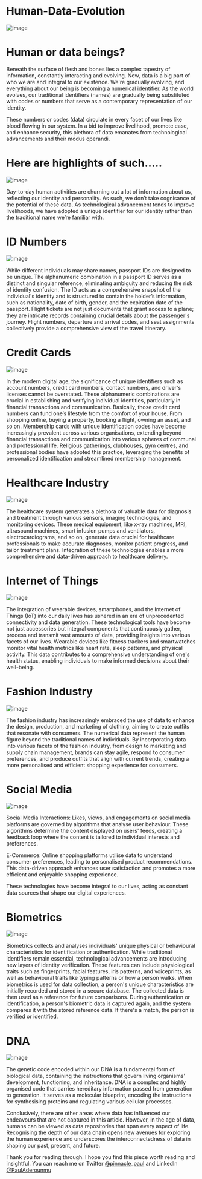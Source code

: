 # Human-Data-Evolution

![image](https://github.com/pinnaclepaul007/Human-Data-Revolution/assets/105908253/f6f065e4-ad51-4c09-a7dc-c6bf927e7246)

# Human or data beings?

Beneath the surface of flesh and bones lies a complex tapestry of information, constantly interacting and evolving. Now, data is a big part of who we are and integral to our existence. We're gradually evolving, and everything about our being is becoming a numerical identifier. As the world evolves, our traditional identifiers (names) are gradually being substituted with codes or numbers that serve as a contemporary representation of our identity.

These numbers or codes (data) circulate in every facet of our lives like blood flowing in our system. In a bid to improve livelihood, promote ease, and enhance security, this plethora of data emanates from technological advancements and their modus operandi. 

# Here are highlights of such…..

![image](https://github.com/pinnaclepaul007/Human-Data-Revolution/assets/105908253/5a8d0e26-6f9e-4af2-9cb3-7c1bd0e56cf6)

Day-to-day human activities are churning out a lot of information about us, reflecting our identity and personality. As such, we don’t take cognisance of the potential of these data. As technological advancement tends to improve livelihoods, we have adopted a unique identifier for our identity rather than the traditional name we’re familiar with. 


# ID Numbers
![image](https://github.com/pinnaclepaul007/Human-Data-Revolution/assets/105908253/a099c47b-7592-4cb6-9b80-a3216c292bd2)

While different individuals may share names, passport IDs are designed to be unique. The alphanumeric combination in a passport ID serves as a distinct and singular reference, eliminating ambiguity and reducing the risk of identity confusion. The ID acts as a comprehensive snapshot of the individual's identity and is structured to contain the holder’s information, such as nationality, date of birth, gender, and the expiration date of the passport.
Flight tickets are not just documents that grant access to a plane; they are intricate records containing crucial details about the passenger's journey. Flight numbers, departure and arrival codes, and seat assignments collectively provide a comprehensive view of the travel itinerary.


# Credit Cards
![image](https://github.com/pinnaclepaul007/Human-Data-Revolution/assets/105908253/a500ab91-5453-46db-842a-c6a0a17d5da6)

In the modern digital age, the significance of unique identifiers such as account numbers, credit card numbers, contact numbers, and driver's licenses cannot be overstated. These alphanumeric combinations are crucial in establishing and verifying individual identities, particularly in financial transactions and communication. Basically, those credit card numbers can fund one’s lifestyle from the comfort of your house. From shopping online, buying a property, booking a flight, owning an asset, and so on.
Membership cards with unique identification codes have become increasingly prevalent across various organisations, extending beyond financial transactions and communication into various spheres of communal and professional life. Religious gatherings, clubhouses, gym centres, and professional bodies have adopted this practice, leveraging the benefits of personalized identification and streamlined membership management.


# Healthcare Industry
![image](https://github.com/pinnaclepaul007/Human-Data-Revolution/assets/105908253/cbf0cf25-ff34-4138-947a-c07ad2d917a6)

The healthcare system generates a plethora of valuable data for diagnosis and treatment through various sensors, imaging technologies, and monitoring devices. These medical equipment, like x-ray machines, MRI, ultrasound machines, smart infusion pumps and ventilators, electrocardiograms, and so on, generate data crucial for healthcare professionals to make accurate diagnoses, monitor patient progress, and tailor treatment plans. Integration of these technologies enables a more comprehensive and data-driven approach to healthcare delivery.


# Internet of Things
![image](https://github.com/pinnaclepaul007/Human-Data-Revolution/assets/105908253/42699a59-be0c-486c-8574-4a48c5f89e23)

The integration of wearable devices, smartphones, and the Internet of Things (IoT) into our daily lives has ushered in an era of unprecedented connectivity and data generation. These technological tools have become not just accessories but integral components that continuously gather, process and transmit vast amounts of data, providing insights into various facets of our lives.
Wearable devices like fitness trackers and smartwatches monitor vital health metrics like heart rate, sleep patterns, and physical activity. This data contributes to a comprehensive understanding of one's health status, enabling individuals to make informed decisions about their well-being.


# Fashion Industry
![image](https://github.com/pinnaclepaul007/Human-Data-Revolution/assets/105908253/30f1d01c-6c0a-4ab3-80b8-6ab5ba4c5f7e)

The fashion industry has increasingly embraced the use of data to enhance the design, production, and marketing of clothing, aiming to create outfits that resonate with consumers. The numerical data represent the human figure beyond the traditional names of individuals. By incorporating data into various facets of the fashion industry, from design to marketing and supply chain management, brands can stay agile, respond to consumer preferences, and produce outfits that align with current trends, creating a more personalised and efficient shopping experience for consumers.


# Social Media
![image](https://github.com/pinnaclepaul007/Human-Data-Revolution/assets/105908253/5dc26f4e-6d47-458b-a594-4a0e45375f08)

Social Media Interactions: Likes, views, and engagements on social media platforms are governed by algorithms that analyse user behaviour. These algorithms determine the content displayed on users' feeds, creating a feedback loop where the content is tailored to individual interests and preferences.

E-Commerce: Online shopping platforms utilise data to understand consumer preferences, leading to personalised product recommendations. This data-driven approach enhances user satisfaction and promotes a more efficient and enjoyable shopping experience.

These technologies have become integral to our lives, acting as constant data sources that shape our digital experiences.


# Biometrics
![image](https://github.com/pinnaclepaul007/Human-Data-Revolution/assets/105908253/0187b0fc-bc6d-48a5-b516-13d31c85fb6d)

Biometrics collects and analyses individuals' unique physical or behavioural characteristics for identification or authentication. While traditional identifiers remain essential, technological advancements are introducing new layers of identity verification. These features can include physiological traits such as fingerprints, facial features, iris patterns, and voiceprints, as well as behavioural traits like typing patterns or how a person walks.
When biometrics is used for data collection, a person's unique characteristics are initially recorded and stored in a secure database. The collected data is then used as a reference for future comparisons. During authentication or identification, a person's biometric data is captured again, and the system compares it with the stored reference data. If there's a match, the person is verified or identified.


# DNA
![image](https://github.com/pinnaclepaul007/Human-Data-Revolution/assets/105908253/d871fbf5-fa60-4912-a8c3-887fdd8d54ca)

The genetic code encoded within our DNA is a fundamental form of biological data, containing the instructions that govern living organisms' development, functioning, and inheritance. DNA is a complex and highly organised code that carries hereditary information passed from generation to generation. It serves as a molecular blueprint, encoding the instructions for synthesising proteins and regulating various cellular processes.



Conclusively, there are other areas where data has influenced our endeavours that are not captured in this article. However, in the age of data, humans can be viewed as data repositories that span every aspect of life. Recognising the depth of our data chain opens new avenues for exploring the human experience and underscores the interconnectedness of data in shaping our past, present, and future.

Thank you for reading through. I hope you find this piece worth reading and insightful.
You can reach me on Twitter [@pinnacle_paul](https://twitter.com/pinnacle_paul) and LinkedIn [@PaulAderounmu](https://www.linkedin.com/in/pauladerounmu)
